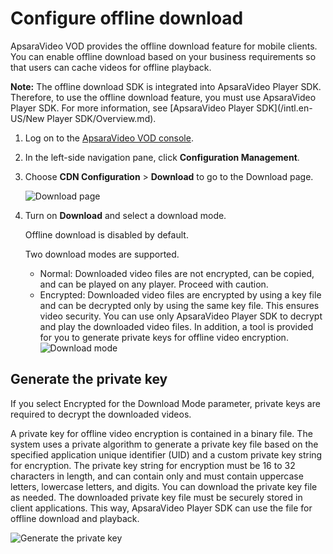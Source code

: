 # Configure offline download

ApsaraVideo VOD provides the offline download feature for mobile clients. You can enable offline download based on your business requirements so that users can cache videos for offline playback.

**Note:** The offline download SDK is integrated into ApsaraVideo Player SDK. Therefore, to use the offline download feature, you must use ApsaraVideo Player SDK. For more information, see [ApsaraVideo Player SDK](/intl.en-US/New Player SDK/Overview.md).

1.  Log on to the [ApsaraVideo VOD console](https://vod.console.aliyun.com/).

2.  In the left-side navigation pane, click **Configuration Management**.

3.  Choose **CDN Configuration** \> **Download** to go to the Download page.

    ![Download page](https://static-aliyun-doc.oss-accelerate.aliyuncs.com/assets/img/en-US/4974888061/p183306.png)

4.  Turn on **Download** and select a download mode.

    Offline download is disabled by default.

    Two download modes are supported.

    -   Normal: Downloaded video files are not encrypted, can be copied, and can be played on any player. Proceed with caution.
    -   Encrypted: Downloaded video files are encrypted by using a key file and can be decrypted only by using the same key file. This ensures video security. You can use only ApsaraVideo Player SDK to decrypt and play the downloaded video files. In addition, a tool is provided for you to generate private keys for offline video encryption.
    ![Download mode](https://static-aliyun-doc.oss-accelerate.aliyuncs.com/assets/img/en-US/4974888061/p183310.png)


## Generate the private key

If you select Encrypted for the Download Mode parameter, private keys are required to decrypt the downloaded videos.

A private key for offline video encryption is contained in a binary file. The system uses a private algorithm to generate a private key file based on the specified application unique identifier \(UID\) and a custom private key string for encryption. The private key string for encryption must be 16 to 32 characters in length, and can contain only and must contain uppercase letters, lowercase letters, and digits. You can download the private key file as needed. The downloaded private key file must be securely stored in client applications. This way, ApsaraVideo Player SDK can use the file for offline download and playback.

![Generate the private key](https://static-aliyun-doc.oss-accelerate.aliyuncs.com/assets/img/en-US/5974888061/p183341.png)

